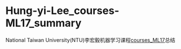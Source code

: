 # Hung-yi-Lee_courses-ML17_summary
National Taiwan University(NTU)李宏毅机器学习课程[courses_ML17](http://speech.ee.ntu.edu.tw/~tlkagk/courses_ML17.html)总结 
